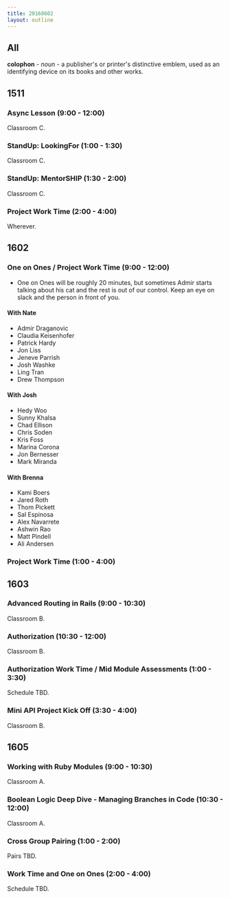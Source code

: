 ```yaml
---
title: 20160602
layout: outline
---
```


## All

**colophon** - _noun_ - a publisher's or printer's distinctive emblem, used
as an identifying device on its books and other works.


## 1511

### Async Lesson (9:00 - 12:00)

Classroom C.

### StandUp: LookingFor (1:00 - 1:30)

Classroom C.

### StandUp: MentorSHIP (1:30 - 2:00)

Classroom C.

### Project Work Time (2:00 - 4:00)

Wherever.


## 1602

### One on Ones / Project Work Time (9:00 - 12:00)
  * One on Ones will be roughly 20 minutes, but sometimes Admir starts talking about his cat and the rest is out of our control. Keep an eye on slack and the person in front of you. 

#### With Nate
  - Admir Draganovic
  - Claudia Keisenhofer
  - Patrick Hardy
  - Jon Liss
  - Jeneve Parrish
  - Josh Washke
  - Ling Tran
  - Drew Thompson

#### With Josh
  - Hedy Woo
  - Sunny Khalsa
  - Chad Ellison
  - Chris Soden
  - Kris Foss
  - Marina Corona
  - Jon Bernesser
  - Mark Miranda

#### With Brenna
  - Kami Boers
  - Jared Roth
  - Thom Pickett
  - Sal Espinosa
  - Alex Navarrete
  - Ashwin Rao
  - Matt Pindell
  - Ali Andersen

### Project Work Time (1:00 - 4:00)


## 1603

### Advanced Routing in Rails (9:00 - 10:30)

Classroom B.

### Authorization (10:30 - 12:00)

Classroom B.

### Authorization Work Time / Mid Module Assessments (1:00 - 3:30)

Schedule TBD.

### Mini API Project Kick Off (3:30 - 4:00)

Classroom B.


## 1605

### Working with Ruby Modules (9:00 - 10:30)

Classroom A.

### Boolean Logic Deep Dive - Managing Branches in Code (10:30 - 12:00)

Classroom A.

### Cross Group Pairing (1:00 - 2:00)

Pairs TBD.

### Work Time and One on Ones (2:00 - 4:00)

Schedule TBD.
